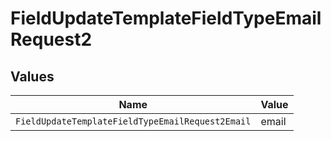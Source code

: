 # FieldUpdateTemplateFieldTypeEmailRequest2


## Values

| Name                                             | Value                                            |
| ------------------------------------------------ | ------------------------------------------------ |
| `FieldUpdateTemplateFieldTypeEmailRequest2Email` | email                                            |